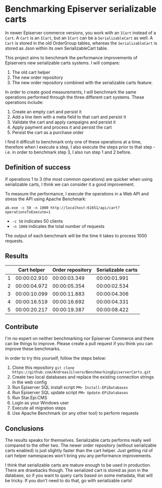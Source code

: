 # Benchmarking Episerver serializable carts #

In newer Episerver commerce versions, you work with an `ICart` instead of a `Cart`. A `Cart` is an `ICart`, but an `ICart` can be a `SerializableCart` as well. A `Cart` is stored in the old OrderGroup tables, whereas the `SerializableCart` is stored as Json within its own SerializableCart table.

This project aims to benchmark the performance improvements of Episervers new serializable carts systems. I will compare:

1. The old cart helper
2. The new order repository
3. The new order repository combined with the serializable carts feature.

In order to create good measurements, I will benchmark the same operations performed through the three different cart systems. These operations include:

1. Create an empty cart and persist it
2. Add a line item with a meta field to that cart and persist it
3. Validate the cart and apply campaigns and persist it
4. Apply payment and process it and persist the cart
5. Persist the cart as a purchase order

I find it difficult to benchmark only one of these operations at a time, therefore when I execute a step, I also execute the steps prior to that step - i.e. in order to benchmark step 3, I also run step 1 and 2 before.

## Definition of success ##

If operations 1 to 3 (the most common operations) are quicker when using serializable carts, I think we can consider it a good improvement.

To measure the performance, I execute the operations in a Web API and stress the API using Apache Benchmark:

`ab.exe -c 50 -n 1000 http://localhost:61651/api/cart?operationsToExecute=1`

* `-c 50` indicates 50 clients
* `-n 1000` indicates the total number of requests

The output of each benchmark will be the time it takes to process 1000 requests. 

## Results ##

|  | Cart helper | Order repository | Serializable carts |
|-----|---|---|---|
| 1 | 00:00:02.910 | 00:00:03.349 | 00:00:01.991 |
| 2 | 00:00:04.972 | 00:00:05.354 | 00:00:02.534 |
| 3 | 00:00:10.099 | 00:00:11.883 | 00:00:04.306 |
| 4 | 00:00:16.519 | 00:00:16.692 | 00:00:04.331 |
| 5 | 00:00:20.217 | 00:00:19.387 | 00:00:08.422 |

## Contribute ##

I'm no expert on neither benchmarking nor Episerver Commerce and there can be things to improve. Please create a pull request if you think you can improve these benchmarks.

In order to try this yourself, follow the steps below:

1. Clone this repository `git clone https://github.com/AndreasJilvero/BenchmarkingEpiserverCarts.git`
2. Create two local databases and replace the existing connection strings in the web config
3. Run Episerver SQL install script `PM> Install-EPiDatabases`
4. Run Episerver SQL update script `PM> Update-EPiDatabases`
5. Run Star.Epi.CMS
6. Login as your Windows user
7. Execute all migration steps 
8. Use Apache Benchmark (or any other tool) to perform requests

## Conclusions ##

The results speaks for themselves. Serializable carts performs really well compared to the other two. The newer order repository (without serializable carts enabled) is just slightly faster than the cart helper. Just getting rid of cart helper namespaces won't bring you any performance improvements.

I think that serializable carts are mature enough to be used in production. There are drawbacks though. The serialized cart is stored as json in the database, so if you want to query carts based on some metadata, that will be tricky. If you don't need to do that, go with serializable carts!
